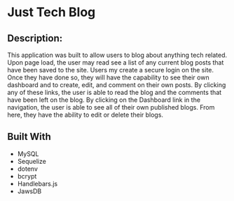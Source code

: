 # Just Tech Blog

## Description: 

This application was built to allow users to blog about anything tech related. Upon page load, the user may read see a list of any current blog posts that have been saved to the site. Users my create a secure login on the site. Once they have done so, they will have the capability to see their own dashboard and to create, edit, and comment on their own posts. By clicking any of these links, the user is able to read the blog and the comments that have been left on the blog. By clicking on the Dashboard link in the navigation, the user is able to see all of their own published blogs. From here, they have the ability to edit or delete their blogs. 

## Built With
* MySQL
* Sequelize
* dotenv
* bcrypt
* Handlebars.js
* JawsDB

